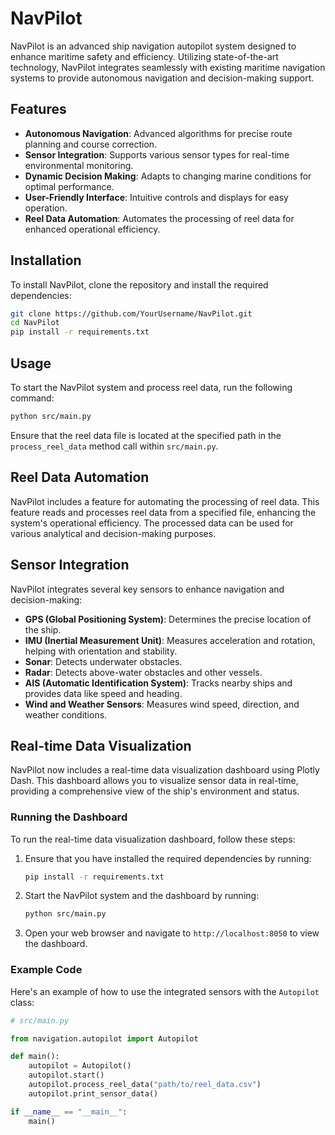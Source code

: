 # NavPilot

NavPilot is an advanced ship navigation autopilot system designed to enhance maritime safety and efficiency. Utilizing state-of-the-art technology, NavPilot integrates seamlessly with existing maritime navigation systems to provide autonomous navigation and decision-making support.

## Features

- **Autonomous Navigation**: Advanced algorithms for precise route planning and course correction.
- **Sensor Integration**: Supports various sensor types for real-time environmental monitoring.
- **Dynamic Decision Making**: Adapts to changing marine conditions for optimal performance.
- **User-Friendly Interface**: Intuitive controls and displays for easy operation.
- **Reel Data Automation**: Automates the processing of reel data for enhanced operational efficiency.

## Installation

To install NavPilot, clone the repository and install the required dependencies:

```sh
git clone https://github.com/YourUsername/NavPilot.git
cd NavPilot
pip install -r requirements.txt
```

## Usage

To start the NavPilot system and process reel data, run the following command:

```sh
python src/main.py
```

Ensure that the reel data file is located at the specified path in the `process_reel_data` method call within `src/main.py`.

## Reel Data Automation

NavPilot includes a feature for automating the processing of reel data. This feature reads and processes reel data from a specified file, enhancing the system's operational efficiency. The processed data can be used for various analytical and decision-making purposes.

## Sensor Integration

NavPilot integrates several key sensors to enhance navigation and decision-making:

- **GPS (Global Positioning System)**: Determines the precise location of the ship.
- **IMU (Inertial Measurement Unit)**: Measures acceleration and rotation, helping with orientation and stability.
- **Sonar**: Detects underwater obstacles.
- **Radar**: Detects above-water obstacles and other vessels.
- **AIS (Automatic Identification System)**: Tracks nearby ships and provides data like speed and heading.
- **Wind and Weather Sensors**: Measures wind speed, direction, and weather conditions.

## Real-time Data Visualization

NavPilot now includes a real-time data visualization dashboard using Plotly Dash. This dashboard allows you to visualize sensor data in real-time, providing a comprehensive view of the ship's environment and status.

### Running the Dashboard

To run the real-time data visualization dashboard, follow these steps:

1. Ensure that you have installed the required dependencies by running:
    ```sh
    pip install -r requirements.txt
    ```

2. Start the NavPilot system and the dashboard by running:
    ```sh
    python src/main.py
    ```

3. Open your web browser and navigate to `http://localhost:8050` to view the dashboard.

### Example Code

Here's an example of how to use the integrated sensors with the `Autopilot` class:

```python
# src/main.py

from navigation.autopilot import Autopilot

def main():
    autopilot = Autopilot()
    autopilot.start()
    autopilot.process_reel_data("path/to/reel_data.csv")
    autopilot.print_sensor_data()

if __name__ == "__main__":
    main()
```
